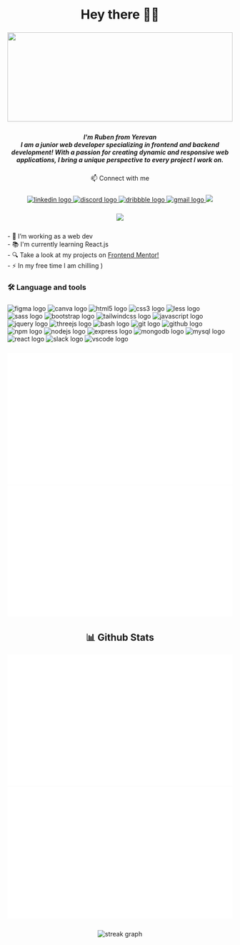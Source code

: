 <h1 align="center">Hey there 👋😎</h1>

###

<div align="center">
  <img height="200" width="100%"  src="https://camo.githubusercontent.com/5dc6ee33381917e41fc9c4951799268998f11a9b864399bf79a0842e4f9b194d/68747470733a2f2f692e696d6775722e636f6d2f315a76566b44632e676966"  />
</div>

###

<h5 align="center">I'm Ruben from Yerevan<br>I am a junior web developer specializing in frontend and backend development! With a passion for creating dynamic and responsive web applications, I bring a unique perspective to every project I work on.</h5>

###

<p align="center">📫 Connect with me</p>

###

<div align="center">
  <a href="https://www.linkedin.com/in/ruben-martirosyan-050994256/" target="_blank">
    <img src="https://img.shields.io/static/v1?message=LinkedIn&logo=linkedin&label=&color=0077B5&logoColor=white&labelColor=&style=for-the-badge" height="25" alt="linkedin logo"  />
  </a>
  <a href="rubboss1992#0025" target="_blank">
    <img src="https://img.shields.io/static/v1?message=Discord&logo=discord&label=&color=7289DA&logoColor=white&labelColor=&style=for-the-badge" height="25" alt="discord logo"  />
  </a>
  <a href="https://dribbble.com/Rubboss" target="_blank">
    <img src="https://img.shields.io/static/v1?message=Dribbble&logo=dribbble&label=&color=EA4C89&logoColor=white&labelColor=&style=for-the-badge" height="25" alt="dribbble logo"  />
  </a>
  </a>
  <a href="mailto:rubboss1992@gmail.com" target="_blank">
    <img src="https://img.shields.io/static/v1?message=Gmail&logo=gmail&label=&color=D14836&logoColor=white&labelColor=&style=for-the-badge" height="25" alt="gmail logo"  />
  </a>
  <a href="https://www.frontendmentor.io/profile/RUBBOSS" target="_blank">
    <img src="https://img.shields.io/badge/-Frontend%20Mentor-5F3DC4?style=for-the-badge&logo=FrontendMentor&logoColor=white" height="25" />
  </a>
  
###

<div align="center">
  <img src="https://visitor-badge.laobi.icu/badge?page_id=RUBBOSS.RUBBOSS&"  />
</div>

###

<p align="left">- 🔭 I’m working as a web dev<br>
  - 📚 I'm currently learning React.js <br>
- 🔍 Take a look at my projects on <a href="https://www.frontendmentor.io/profile/RUBBOSS" target="_blank">Frontend Mentor!</a>
<br>
  - ⚡ In my free time I am chilling )</p>

###

<h3 align="left">🛠 Language and tools</h3>

###

<div align="left">
  <img src="https://cdn.jsdelivr.net/gh/devicons/devicon/icons/figma/figma-original.svg" height="40" width="52" alt="figma logo"  />
  <img src="https://cdn.jsdelivr.net/gh/devicons/devicon/icons/canva/canva-original.svg" height="40" width="52" alt="canva logo"  />
  <img src="https://cdn.jsdelivr.net/gh/devicons/devicon/icons/html5/html5-original.svg" height="40" width="52" alt="html5 logo"  />
  <img src="https://cdn.jsdelivr.net/gh/devicons/devicon/icons/css3/css3-original.svg" height="40" width="52" alt="css3 logo"  />
  <img src="https://cdn.jsdelivr.net/gh/devicons/devicon/icons/less/less-plain-wordmark.svg" height="40" width="52" alt="less logo"  />
  <img src="https://cdn.jsdelivr.net/gh/devicons/devicon/icons/sass/sass-original.svg" height="40" width="52" alt="sass logo"  />
  <img src="https://cdn.jsdelivr.net/gh/devicons/devicon/icons/bootstrap/bootstrap-original.svg" height="40" width="52" alt="bootstrap logo"  />
  <img src="https://cdn.jsdelivr.net/gh/devicons/devicon/icons/tailwindcss/tailwindcss-original-wordmark.svg" height="40" width="52" alt="tailwindcss logo"  />
  <img src="https://cdn.jsdelivr.net/gh/devicons/devicon/icons/javascript/javascript-original.svg" height="40" width="52" alt="javascript logo"  />
  <img src="https://cdn.jsdelivr.net/gh/devicons/devicon/icons/jquery/jquery-original.svg" height="40" width="52" alt="jquery logo"  />
  <img src="https://cdn.jsdelivr.net/gh/devicons/devicon/icons/threejs/threejs-original.svg" height="40" width="52" alt="threejs logo"  />
  <img src="https://cdn.jsdelivr.net/gh/devicons/devicon/icons/bash/bash-original.svg" height="40" width="52" alt="bash logo"  />
  <img src="https://cdn.jsdelivr.net/gh/devicons/devicon/icons/git/git-original.svg" height="40" width="52" alt="git logo"  />
  <img src="https://cdn.jsdelivr.net/gh/devicons/devicon/icons/github/github-original.svg" height="40" width="52" alt="github logo"  />
  <img src="https://cdn.jsdelivr.net/gh/devicons/devicon/icons/npm/npm-original-wordmark.svg" height="40" width="52" alt="npm logo"  />
  <img src="https://cdn.jsdelivr.net/gh/devicons/devicon/icons/nodejs/nodejs-original.svg" height="40" width="52" alt="nodejs logo"  />
  <img src="https://cdn.jsdelivr.net/gh/devicons/devicon/icons/express/express-original.svg" height="40" width="52" alt="express logo"  />
  <img src="https://cdn.jsdelivr.net/gh/devicons/devicon/icons/mongodb/mongodb-original.svg" height="40" width="52" alt="mongodb logo"  />
  <img src="https://cdn.jsdelivr.net/gh/devicons/devicon/icons/mysql/mysql-original.svg" height="40" width="52" alt="mysql logo"  />
  <img src="https://cdn.jsdelivr.net/gh/devicons/devicon/icons/react/react-original.svg" height="40" width="52" alt="react logo"  />
  <img src="https://cdn.jsdelivr.net/gh/devicons/devicon/icons/slack/slack-original.svg" height="40" width="52" alt="slack logo"  />
  <img src="https://cdn.jsdelivr.net/gh/devicons/devicon/icons/vscode/vscode-original.svg" height="40" width="52" alt="vscode logo"  />
</div>

###
<div align = "center">

![Stats Overview](https://raw.githubusercontent.com/RUBBOSS/github-stats/master/generated/overview.svg#gh-dark-mode-only)
![Most Used Languages](https://raw.githubusercontent.com/RUBBOSS/github-stats/master/generated/languages.svg#gh-dark-mode-only)

</div>

<h2 align="center">📊 Github Stats</h2>

<div align = "center">

![Stats Overview](https://raw.githubusercontent.com/RUBBOSS/github-stats/master/generated/overview.svg#gh-dark-mode-only)
![Most Used Languages](https://raw.githubusercontent.com/RUBBOSS/github-stats/master/generated/languages.svg#gh-dark-mode-only)

</div>

###

<div align="center">
  <img src="https://streak-stats.demolab.com?user=RUBBOSS&locale=en&mode=daily&theme=tokyonight&hide_border=false&border_radius=5&order=3" height="220" alt="streak graph"  />
</div>

###
